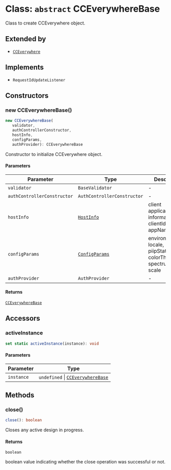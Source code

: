 # Class: `abstract` CCEverywhereBase

Class to create CCEverywhere object.

## Extended by

- [`CCEverywhere`](../../3p/cc-everywhere/classes/cc-everywhere.md)

## Implements

- `RequestIdUpdateListener`

## Constructors

### new CCEverywhereBase()

```ts
new CCEverywhereBase(
   validator, 
   authControllerConstructor, 
   hostInfo, 
   configParams, 
   authProvider): CCEverywhereBase
```

Constructor to initialize CCEverywhere object.

#### Parameters

| Parameter | Type | Description |
| ------ | ------ | ------ |
| `validator` | `BaseValidator` | - |
| `authControllerConstructor` | `AuthControllerConstructor` | - |
| `hostInfo` | [`HostInfo`](../../../../shared/src/types/host-info-types/type-aliases/host-info.md) | client application information - clientId, appName |
| `configParams` | [`ConfigParams`](../../../../shared/src/types/host-info-types/type-aliases/config-params.md) | environment, locale, piipStatus, colorTheme, spectrumTheme, scale |
| `authProvider` | `AuthProvider` | - |

#### Returns

[`CCEverywhereBase`](../../cc-everywhere-base/classes/cc-everywhere-base.md)

## Accessors

### activeInstance

```ts
set static activeInstance(instance): void
```

#### Parameters

| Parameter | Type |
| ------ | ------ |
| `instance` | `undefined` \| [`CCEverywhereBase`](../../cc-everywhere-base/classes/cc-everywhere-base.md) |

## Methods

### close()

```ts
close(): boolean
```

Closes any active design in progress.

#### Returns

`boolean`

boolean value indicating whether the close operation was successful or not.
